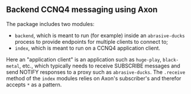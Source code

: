 Backend CCNQ4 messaging using Axon
----------------------------------

The package includes two modules:
- `backend`, which is meant to run (for example) inside an `abrasive-ducks` process to provide endpoints for multiple clients to connect to;
- `index`, which is meant to run on a CCNQ4 application client.

Here an "application client" is an application such as `huge-play`, `black-metal`, etc., which typically needs to receive SUBSCRIBE messages and send NOTIFY responses to a proxy such as `abrasive-ducks`.
The `.receive` method of the `index` modules relies on Axon's subscriber's and therefor accepts `*` as a pattern.
